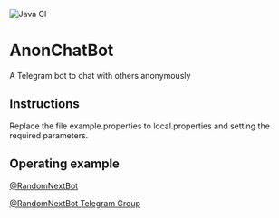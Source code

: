 ![Java CI](https://github.com/jaraya81/AnonChatBot/workflows/Java%20CI/badge.svg)

# AnonChatBot

A Telegram bot to chat with others anonymously

## Instructions

Replace the file example.properties to local.properties and setting the required parameters.

## Operating example

[@RandomNextBot](http://t.me/RandomNextBot)

[@RandomNextBot Telegram Group](https://t.me/RandomNextChat)


